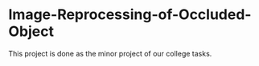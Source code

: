 # Image-Reprocessing-of-Occluded-Object
This project is done as the minor project of our college tasks.
